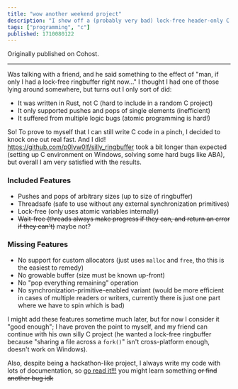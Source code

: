 ```yaml
---
title: "wow another weekend project"
description: "I show off a (probably very bad) lock-free header-only C library."
tags: ["programming", "c"]
published: 1710080122
---
```


Originally published on Cohost.

---

Was talking with a friend, and he said something to the effect of "man, if only I had a lock-free ringbuffer right now..." I thought I had one of those lying around somewhere, but turns out I only sort of did:

- It was written in Rust, not C (hard to include in a random C project)
- It only supported pushes and pops of single elements (inefficient)
- It suffered from multiple logic bugs (atomic programming is hard!)

So! To prove to myself that I can still write C code in a pinch, I decided to knock one out real fast. And I did! <https://github.com/p0lyw0lf/silly_ringbuffer> took a bit longer than expected (setting up C environment on Windows, solving some hard bugs like ABA), but overall I am very satisfied with the results.

### Included Features

- Pushes and pops of arbitrary sizes (up to size of ringbuffer)
- Threadsafe (safe to use without any external synchronization primitives)
- Lock-free (only uses atomic variables internally)
- ~~Wait-free (threads always make progress if they can, and return an error if they can't)~~ maybe not?

### Missing Features

- No support for custom allocators (just uses `malloc` and `free`, tho this is the easiest to remedy)
- No growable buffer (size must be known up-front)
- No "pop everything remaining" operation
- No synchronization-primitive-enabled variant (would be more efficient in cases of multiple readers or writers, currently there is just one part where we have to spin which is bad)

I might add these features sometime much later, but for now I consider it "good enough"; I have proven the point to myself, and my friend can continue with his own silly C project (he wanted a lock-free ringbuffer because "sharing a file across a `fork()`" isn't cross-platform enough, doesn't work on Windows).

Also, despite being a hackathon-like project, I always write my code with lots of documentation, so [go read it!!!](https://github.com/p0lyw0lf/silly_ringbuffer/blob/6400f311e0eb9f26f5bd5ed89c00a62b096a98dc/srb.h#L86) you might learn something ~~or find another bug idk~~
